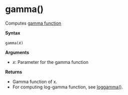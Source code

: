 # gamma()

Computes [gamma function](https://en.wikipedia.org/wiki/Gamma_function)

**Syntax**

`gamma(`*x*`)`

**Arguments**

* *x*: Parameter for the gamma function

**Returns**

* Gamma function of x.
* For computing log-gamma function, see [loggamma()](loggammafunction.md).
